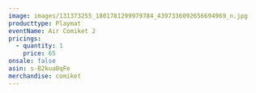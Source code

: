 ```yaml
---
image: images/131373255_1801781299979784_4397336092656694969_n.jpg
producttype: Playmat
eventName: Air Comiket 2
pricings:
  - quantity: 1
    price: 65
onsale: false
asin: s-B2kua0qFe
merchandise: comiket
---
```

